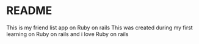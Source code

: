 # README

This is my friend list app on Ruby on rails
This was created during my first learning on Ruby on rails and i love Ruby on rails
